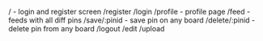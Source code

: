 / - login and register screen
/register
/login
/profile - profile page
/feed - feeds with all diff pins
/save/:pinid - save pin on any board
/delete/:pinid -delete pin from any board
/logout
/edit
/upload
